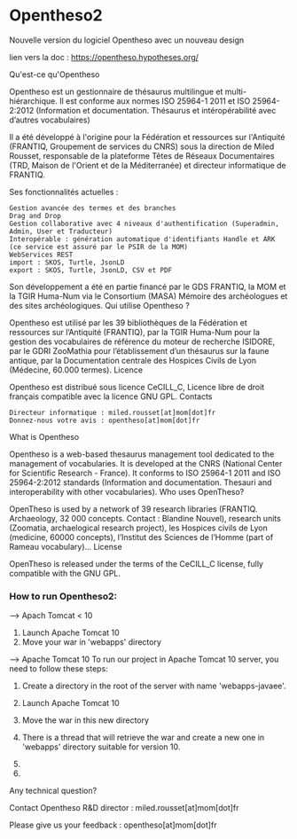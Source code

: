 # Opentheso2
Nouvelle version du logiciel Opentheso avec un nouveau design

lien vers la doc : https://opentheso.hypotheses.org/

Qu'est-ce qu'Opentheso

Opentheso est un gestionnaire de thésaurus multilingue et multi-hiérarchique. Il est conforme aux normes ISO 25964-1 2011 et ISO 25964-2:2012 (Information et documentation. Thésaurus et intéropérabilité avec d’autres vocabulaires)

Il a été développé à l'origine pour la Fédération et ressources sur l'Antiquité (FRANTIQ, Groupement de services du CNRS) sous la direction de Miled Rousset, responsable de la plateforme Têtes de Réseaux Documentaires (TRD, Maison de l'Orient et de la Méditerranée) et directeur informatique de FRANTIQ.

Ses fonctionnalités actuelles :

    Gestion avancée des termes et des branches
    Drag and Drop
    Gestion collaborative avec 4 niveaux d'authentification (Superadmin, Admin, User et Traducteur)
    Interopérable : génération automatique d'identifiants Handle et ARK (ce service est assuré par le PSIR de la MOM)
    WebServices REST
    import : SKOS, Turtle, JsonLD
    export : SKOS, Turtle, JsonLD, CSV et PDF

Son développement a été en partie financé par le GDS FRANTIQ, la MOM et la TGIR Huma-Num via le Consortium (MASA) Mémoire des archéologues et des sites archéologiques.
Qui utilise Opentheso ?

Opentheso est utilisé par les 39 bibliothèques de la Fédération et ressources sur l’Antiquité (FRANTIQ), par la TGIR Huma-Num pour la gestion des vocabulaires de référence du moteur de recherche ISIDORE, par le GDRI ZooMathia pour l’établissement d’un thésaurus sur la faune antique, par la Documentation centrale des Hospices Civils de Lyon (Médecine, 60.000 termes).
Licence

Opentheso est distribué sous licence CeCILL_C, Licence libre de droit français compatible avec la licence GNU GPL.
Contacts

    Directeur informatique : miled.rousset[at]mom[dot]fr
    Donnez-nous votre avis : opentheso[at]mom[dot]fr

What is Opentheso

Opentheso is a web-based thesaurus management tool dedicated to the management of vocabularies. It is developed at the CNRS (National Center for Scientific Research - France). It conforms to ISO 25964-1 2011 and ISO 25964-2:2012 standards (Information and documentation. Thesauri and interoperability with other vocabularies).
Who uses OpenTheso?

OpenTheso is used by a network of 39 research libraries (FRANTIQ. Archaeology, 32 000 concepts. Contact : Blandine Nouvel), research units (Zoomatia, archaelogical research project), les Hospices civils de Lyon (medicine, 60000 concepts), l’Institut des Sciences de l’Homme (part of Rameau vocabulary)…
License

OpenTheso is released under the terms of the CeCILL_C license, fully compatible with the GNU GPL.

### How to run Opentheso2:
--> Apach Tomcat < 10
1. Launch Apache Tomcat 10
2. Move your war in 'webapps' directory

--> Apache Tomcat 10
To run our project in Apache Tomcat 10 server, you need to follow these steps:
1. Create a directory in the root of the server with name 'webapps-javaee'.
2. Launch Apache Tomcat 10
3. Move the war in this new directory
4. There is a thread that will retrieve the war and create a new one in 'webapps' directory suitable for version 10.
5. 

5. 

Any technical question?

Contact Opentheso R&D director : miled.rousset[at]mom[dot]fr

Please give us your feedback : opentheso[at]mom[dot]fr
